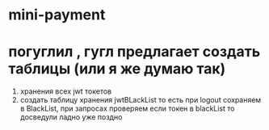 # mini-payment

# погуглил , гугл предлагает создать таблицы (или я же думаю так) 
  1) хранения всех jwt токетов
  2) создать таблицу хранения jwtBLackList
     то есть при logout сохраняем в BlackList, при запросах проверяем если токен в blackList то досведули
     ладно уже поздно
